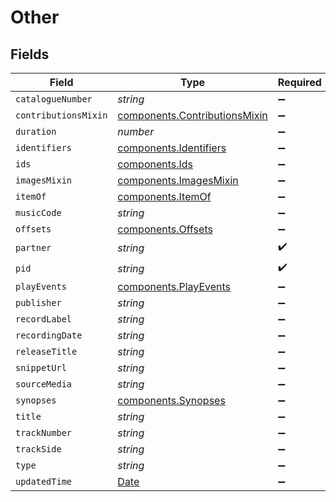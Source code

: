 # Other


## Fields

| Field                                                                                         | Type                                                                                          | Required                                                                                      | Description                                                                                   |
| --------------------------------------------------------------------------------------------- | --------------------------------------------------------------------------------------------- | --------------------------------------------------------------------------------------------- | --------------------------------------------------------------------------------------------- |
| `catalogueNumber`                                                                             | *string*                                                                                      | :heavy_minus_sign:                                                                            | N/A                                                                                           |
| `contributionsMixin`                                                                          | [components.ContributionsMixin](../../models/components/contributionsmixin.md)                | :heavy_minus_sign:                                                                            | N/A                                                                                           |
| `duration`                                                                                    | *number*                                                                                      | :heavy_minus_sign:                                                                            | N/A                                                                                           |
| `identifiers`                                                                                 | [components.Identifiers](../../models/components/identifiers.md)                              | :heavy_minus_sign:                                                                            | N/A                                                                                           |
| `ids`                                                                                         | [components.Ids](../../models/components/ids.md)                                              | :heavy_minus_sign:                                                                            | N/A                                                                                           |
| `imagesMixin`                                                                                 | [components.ImagesMixin](../../models/components/imagesmixin.md)                              | :heavy_minus_sign:                                                                            | N/A                                                                                           |
| `itemOf`                                                                                      | [components.ItemOf](../../models/components/itemof.md)                                        | :heavy_minus_sign:                                                                            | N/A                                                                                           |
| `musicCode`                                                                                   | *string*                                                                                      | :heavy_minus_sign:                                                                            | N/A                                                                                           |
| `offsets`                                                                                     | [components.Offsets](../../models/components/offsets.md)                                      | :heavy_minus_sign:                                                                            | N/A                                                                                           |
| `partner`                                                                                     | *string*                                                                                      | :heavy_check_mark:                                                                            | N/A                                                                                           |
| `pid`                                                                                         | *string*                                                                                      | :heavy_check_mark:                                                                            | N/A                                                                                           |
| `playEvents`                                                                                  | [components.PlayEvents](../../models/components/playevents.md)                                | :heavy_minus_sign:                                                                            | N/A                                                                                           |
| `publisher`                                                                                   | *string*                                                                                      | :heavy_minus_sign:                                                                            | N/A                                                                                           |
| `recordLabel`                                                                                 | *string*                                                                                      | :heavy_minus_sign:                                                                            | N/A                                                                                           |
| `recordingDate`                                                                               | *string*                                                                                      | :heavy_minus_sign:                                                                            | N/A                                                                                           |
| `releaseTitle`                                                                                | *string*                                                                                      | :heavy_minus_sign:                                                                            | N/A                                                                                           |
| `snippetUrl`                                                                                  | *string*                                                                                      | :heavy_minus_sign:                                                                            | N/A                                                                                           |
| `sourceMedia`                                                                                 | *string*                                                                                      | :heavy_minus_sign:                                                                            | N/A                                                                                           |
| `synopses`                                                                                    | [components.Synopses](../../models/components/synopses.md)                                    | :heavy_minus_sign:                                                                            | N/A                                                                                           |
| `title`                                                                                       | *string*                                                                                      | :heavy_minus_sign:                                                                            | N/A                                                                                           |
| `trackNumber`                                                                                 | *string*                                                                                      | :heavy_minus_sign:                                                                            | N/A                                                                                           |
| `trackSide`                                                                                   | *string*                                                                                      | :heavy_minus_sign:                                                                            | N/A                                                                                           |
| `type`                                                                                        | *string*                                                                                      | :heavy_minus_sign:                                                                            | N/A                                                                                           |
| `updatedTime`                                                                                 | [Date](https://developer.mozilla.org/en-US/docs/Web/JavaScript/Reference/Global_Objects/Date) | :heavy_minus_sign:                                                                            | N/A                                                                                           |
